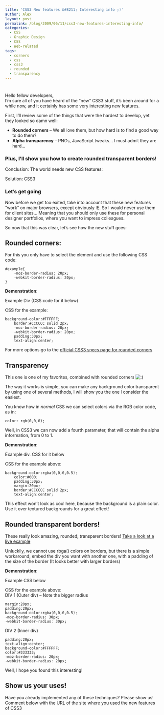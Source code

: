 ```yaml
---
title: 'CSS3 New features &#8211; Interesting info ;)'
author: Alex
layout: post
permalink: /blog/2009/06/11/css3-new-features-interesting-info/
categories:
  - CSS
  - Graphic Design
  - CSS
  - Web-related
tags:
  - corners
  - css
  - css3
  - rounded
  - transparency
---
```

# 

Hello fellow developers,  
I’m sure all of you have heard of the “new” CSS3 stuff, it’s been around for a while now, and it certainly has some very interesting new features.

First, I’ll review some of the things that were the hardest to develop, yet they looked so damn well:

*   **Rounded corners** – We all love them, but how hard is to find a good way to do them?
*   **Alpha transparency** – PNGs, JavaScript tweaks… I must admit they are hard…

### **Plus, I’ll show you how to create rounded transparent borders!**

Conclusion: The world needs new CSS features:

Solution: CSS3

### Let’s get going

Now before we get too exited, take into account that these new features “work” on major browsers, except obviously IE. So I would never use them for client sites… Meaning that you should only use these for personal designer portfolios, where you want to impress colleagues.

So now that this was clear, let’s see how the new stuff goes:

## Rounded corners:

For this you only have to select the element and use the following CSS code:

    #example{
    	-moz-border-radius: 20px;
    	-webkit-border-radius: 20px;
    }
    

**Demonstration:**

Example Div (CSS code for it below)

CSS for the example:

    background-color:#FFFFFF;
    	border:#CCCCCC solid 2px;
    	-moz-border-radius: 20px;
    	-webkit-border-radius: 20px;
    	padding:30px;
    	text-align:center;
    

For more options go to the [official CSS3 specs page for rounded corners][1]

 [1]: http://www.css3.info/preview/rounded-border/

## Transparency

This one is one of my favorites, combined with rounded corners ![:)][2] 

 [2]: http://urbanoalvarez.es/blog/wp-includes/images/smilies/icon_smile.gif

The way it works is simple, you can make any background color transparent by using one of several methods, I will show you the one I consider the easiest.

You know how in *normal* CSS we can select colors via the RGB color code, as in:

    color: rgb(0,0,0);
    

Well, in CSS3 we can now add a fourth parameter, that will contain the alpha information, from 0 to 1.

**Demonstration:**

Example div. CSS for it below

CSS for the example above:

    background-color:rgba(0,0,0,0.5);
    	color:#000;
    	padding:30px;
    	margin:20px;
    	border:#CCCCCC solid 2px;
    	text-align:center;
    

This effect won’t look as cool here, because the background is a plain color. Use it over textured backgrounds for a great effect!

## Rounded transparent borders!

These really look amazing, rounded, transparent borders! [Take a look at a live example][3]

 [3]: http://apuntalo.djs-music.com/

Unluckily, we cannot use rbga() colors on borders, but there is a simple workaround, embed the div you want with another one, with a padding of the size of the border (It looks better with larger borders)

**Demonstration:**

Example CSS below

CSS for the example above:  
DIV 1 (Outer div) – Note the bigger radius

    margin:20px;
    padding:20px;
    background-color:rgba(0,0,0,0.5);
    -moz-border-radius: 30px;
    -webkit-border-radius: 30px; 
    

DIV 2 (Inner div)

    padding:20px;
    text-align:center;
    background-color:#FFFFFF;
    color:#333333;
    -moz-border-radius: 20px;
    -webkit-border-radius: 20px;
    

Well, I hope you found this interesting!

## Show us your uses!

Have you already implemented any of these techniques? Please show us!  
Comment below with the URL of the site where you used the new features of CSS3